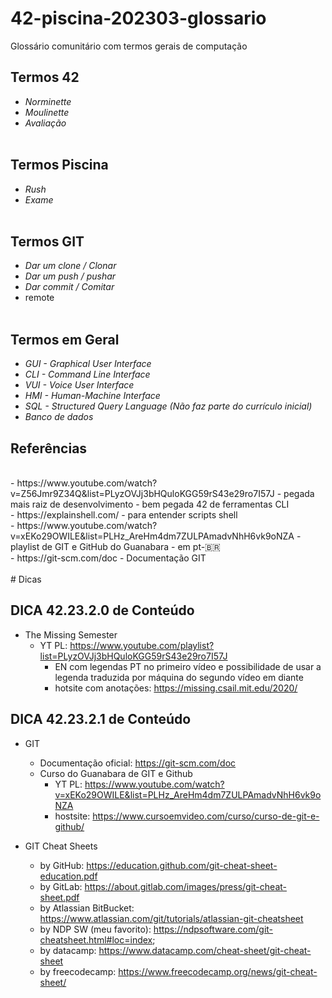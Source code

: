 # 42-piscina-202303-glossario
Glossário comunitário com termos gerais de computação

## Termos 42
- *Norminette* 
- *Moulinette*
- *Avaliação*
<br><br>
## Termos Piscina
- *Rush*
- *Exame*
<br><br>
## Termos GIT
- *Dar um clone / Clonar*
- *Dar um push / pushar*
- *Dar commit / Comitar*
- remote
<br><br>
## Termos em Geral
- *GUI - Graphical User Interface*
- *CLI - Command Line Interface*
- *VUI - Voice User Interface*
- *HMI - Human-Machine Interface*
- *SQL - Structured Query Language (Não faz parte do currículo inicial)*
- *Banco de dados*

## Referências
<br>
- https://www.youtube.com/watch?v=Z56Jmr9Z34Q&list=PLyzOVJj3bHQuloKGG59rS43e29ro7I57J
  - pegada mais raiz de desenvolvimento
  - bem pegada 42 de ferramentas CLI
<br>
- https://explainshell.com/
  - para entender scripts shell
<br>
- https://www.youtube.com/watch?v=xEKo29OWILE&list=PLHz_AreHm4dm7ZULPAmadvNhH6vk9oNZA
  - playlist de GIT e GitHub do Guanabara
  - em pt-🇧🇷
<br>
- https://git-scm.com/doc
  - Documentação GIT
<br><br>
# Dicas


## DICA 42.23.2.0 de Conteúdo
- The Missing Semester
  - YT PL: https://www.youtube.com/playlist?list=PLyzOVJj3bHQuloKGG59rS43e29ro7I57J
    - EN com legendas PT no primeiro vídeo e possibilidade de usar a legenda traduzida por máquina do segundo vídeo em diante
    - hotsite com anotações: https://missing.csail.mit.edu/2020/


## DICA 42.23.2.1 de Conteúdo
- GIT
  - Documentação oficial: https://git-scm.com/doc
  - Curso do Guanabara de GIT e Github
    - YT PL: https://www.youtube.com/watch?v=xEKo29OWILE&list=PLHz_AreHm4dm7ZULPAmadvNhH6vk9oNZA
    - hostsite: https://www.cursoemvideo.com/curso/curso-de-git-e-github/

- GIT Cheat Sheets
  - by GitHub: https://education.github.com/git-cheat-sheet-education.pdf
  - by GitLab: https://about.gitlab.com/images/press/git-cheat-sheet.pdf
  - by Atlassian BitBucket: https://www.atlassian.com/git/tutorials/atlassian-git-cheatsheet
  - by NDP SW (meu favorito): https://ndpsoftware.com/git-cheatsheet.html#loc=index;
  - by datacamp: https://www.datacamp.com/cheat-sheet/git-cheat-sheet
  - by freecodecamp: https://www.freecodecamp.org/news/git-cheat-sheet/

